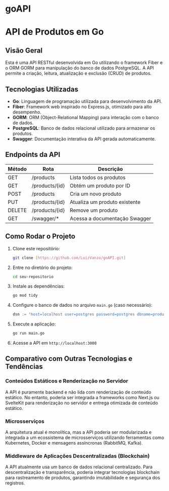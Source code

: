 # goAPI
# API de Produtos em Go

## Visão Geral
Esta é uma API RESTful desenvolvida em Go utilizando o framework Fiber e o ORM GORM para manipulação do banco de dados PostgreSQL. A API permite a criação, leitura, atualização e exclusão (CRUD) de produtos.

## Tecnologias Utilizadas

- **Go**: Linguagem de programação utilizada para desenvolvimento da API.
- **Fiber**: Framework web inspirado no Express.js, otimizado para alto desempenho.
- **GORM**: ORM (Object-Relational Mapping) para interação com o banco de dados.
- **PostgreSQL**: Banco de dados relacional utilizado para armazenar os produtos.
- **Swagger**: Documentação interativa da API gerada automaticamente.

## Endpoints da API

| Método  | Rota             | Descrição                        |
|----------|----------------|--------------------------------|
| GET      | /products      | Lista todos os produtos       |
| GET      | /products/{id} | Obtém um produto por ID       |
| POST     | /products      | Cria um novo produto          |
| PUT      | /products/{id} | Atualiza um produto existente |
| DELETE   | /products/{id} | Remove um produto            |
| GET      | /swagger/*     | Acessa a documentação Swagger |

## Como Rodar o Projeto

1. Clone este repositório:
   ```sh
   git clone [https://github.com/LuizVanzo/goAPI.git]
   ```

2. Entre no diretório do projeto:
   ```sh
   cd seu-repositorio
   ```

3. Instale as dependências:
   ```sh
   go mod tidy
   ```

4. Configure o banco de dados no arquivo `main.go` (caso necessário):
   ```go
   dsn := "host=localhost user=postgres password=postgres dbname=products port=5432 sslmode=disable"
   ```

5. Execute a aplicação:
   ```sh
   go run main.go
   ```

6. Acesse a API em `http://localhost:3000`

## Comparativo com Outras Tecnologias e Tendências

### Conteúdos Estáticos e Renderização no Servidor
A API é puramente backend e não lida com renderização de conteúdo estático. No entanto, poderia ser integrada a frameworks como Next.js ou SvelteKit para renderização no servidor e entrega otimizada de conteúdo estático.

### Microsserviços
A arquitetura atual é monolítica, mas a API poderia ser modularizada e integrada a um ecossistema de microsserviços utilizando ferramentas como Kubernetes, Docker e mensagens assíncronas (RabbitMQ, Kafka).

### Middleware de Aplicações Descentralizadas (Blockchain)
A API atualmente usa um banco de dados relacional centralizado. Para descentralização e transparência, poderia integrar tecnologias blockchain para rastreamento de produtos, garantindo imutabilidade e segurança dos registros.

